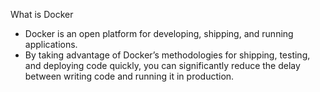 What is Docker

- Docker is an open platform for developing, shipping, and running applications.
- By taking advantage of Docker’s methodologies for shipping, testing, and deploying code quickly, you can significantly reduce the delay between writing code and running it in production.
